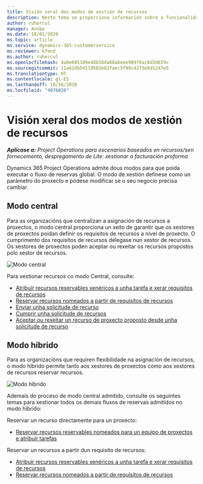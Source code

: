 ```yaml
---
title: Visión xeral dos modos de xestión de recursos
description: Neste tema se proporciona información sobre a funcionalidade de xestión de recursos en Dynamics 365 Project Operations.
author: ruhercul
manager: Annbe
ms.date: 10/01/2020
ms.topic: article
ms.service: dynamics-365-customerservice
ms.reviewer: kfend
ms.author: ruhercul
ms.openlocfilehash: 4a8e605109e48b50da68abeee989f8ac8d3d659c
ms.sourcegitcommit: 11a61db54119503e82faec5f99c4273e8d1247e5
ms.translationtype: HT
ms.contentlocale: gl-ES
ms.lasthandoff: 10/16/2020
ms.locfileid: "4076020"
---
```

# <a name="resource-management-modes-overview"></a>Visión xeral dos modos de xestión de recursos

_**Aplícase a:** Project Operations para escenarios baseados en recursos/sen fornecemento, despregamento de Lite: xestionar a facturación proforma_


Dynamics 365 Project Operations admite dous modos para que poida executar o fluxo de reservas global. O modo de xestión defínese como un parámetro do proxecto e pódese modificar se o seu negocio precisa cambiar.    

## <a name="central-mode"></a>Modo central
Para as organizacións que centralizan a asignación de recursos a proxectos, o modo central proporciona un xeito de garantir que os xestores de proxectos poidan definir os requisitos de recursos a nivel de proxecto. O cumprimento dos requisitos de recursos delegase nun xestor de recursos. Os xestores de proxectos poden aceptar ou rexeitar os recursos propostos polo xestor de recursos.

![Modo central](./media/resource-management-central.png)

Para xestionar recursos co modo Central, consulte:

- [Atribuír recursos reservables xenéricos a unha tarefa e xerar requisitos de recursos](https://docs.microsoft.com/dynamics365/project-service/assign-generic-bookable-resource)
- [Reservar recursos nomeados a partir de requisitos de recursos](https://docs.microsoft.com/dynamics365/project-service/book-named-resource)
- [Enviar unha solicitude de recurso](https://docs.microsoft.com/dynamics365/project-service/submit-resource-request)
- [Cumprir unha solicitude de recursos](https://docs.microsoft.com/dynamics365/project-service/resource-management-fulfill-requests)
- [Aceptar ou rexeitar un recurso de proxecto proposto desde unha solicitude de recurso](https://docs.microsoft.com/dynamics365/project-service/accept-reject-proposed-resource)

## <a name="hybrid-mode"></a>Modo híbrido
Para as organizacións que requiren flexibilidade na asignación de recursos, o modo híbrido permite tanto aos xestores de proxectos como aos xestores de recursos reservar recursos.

![Modo híbrido](./media/resource-management-hybrid.png)

Ademais do proceso de modo central admitido, consulte os seguintes temas para xestionar todos os demais fluxos de reservas admitidos no modo híbrido:

Reservar un recurso directamente para un proxecto:
- [Reservar recursos reservables nomeados para un equipo de proxectos e atribuír tarefas](https://docs.microsoft.com/dynamics365/project-service/assign-named-bookable-resource)

Reservar un recursos a partir dun requisito de recursos:
- [Atribuír recursos reservables xenéricos a unha tarefa e xerar requisitos de recursos](https://docs.microsoft.com/dynamics365/project-service/assign-generic-bookable-resource)
- [Reservar recursos nomeados a partir de requisitos de recursos](https://docs.microsoft.com/dynamics365/project-service/book-named-resource)
